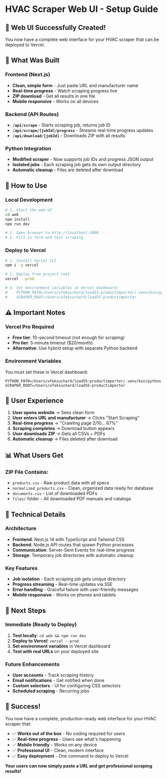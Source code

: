 # HVAC Scraper Web UI - Setup Guide

## 🎉 **Web UI Successfully Created!**

You now have a complete web interface for your HVAC scraper that can be deployed to Vercel.

## 📁 **What Was Built**

### **Frontend (Next.js)**
- **Clean, simple form** - Just paste URL and manufacturer name
- **Real-time progress** - Watch scraping progress live
- **ZIP download** - Get all results in one file
- **Mobile responsive** - Works on all devices

### **Backend (API Routes)**
- **`/api/scrape`** - Starts scraping job, returns job ID
- **`/api/scrape/[jobId]/progress`** - Streams real-time progress updates
- **`/api/download/[jobId]`** - Downloads ZIP with all results

### **Python Integration**
- **Modified scraper** - Now supports job IDs and progress JSON output
- **Isolated jobs** - Each scraping job gets its own output directory
- **Automatic cleanup** - Files are deleted after download

## 🚀 **How to Use**

### **Local Development**
```bash
# 1. Start the web UI
cd web
npm install
npm run dev

# 2. Open browser to http://localhost:3000
# 3. Fill in form and test scraping
```

### **Deploy to Vercel**
```bash
# 1. Install Vercel CLI
npm i -g vercel

# 2. Deploy from project root
vercel --prod

# 3. Set environment variables in Vercel dashboard:
#    PYTHON_PATH=/Users/ofeksuchard/load55-productimporter/.venv/bin/python
#    SCRAPER_ROOT=/Users/ofeksuchard/load55-productimporter
```

## ⚠️ **Important Notes**

### **Vercel Pro Required**
- **Free tier**: 10-second timeout (not enough for scraping)
- **Pro tier**: 5-minute timeout ($20/month)
- **Alternative**: Use hybrid setup with separate Python backend

### **Environment Variables**
You must set these in Vercel dashboard:
```
PYTHON_PATH=/Users/ofeksuchard/load55-productimporter/.venv/bin/python
SCRAPER_ROOT=/Users/ofeksuchard/load55-productimporter
```

## 🎯 **User Experience**

1. **User opens website** → Sees clean form
2. **User enters URL and manufacturer** → Clicks "Start Scraping"
3. **Real-time progress** → "Crawling page 2/10... 67%"
4. **Scraping completes** → Download button appears
5. **User downloads ZIP** → Gets all CSVs + PDFs
6. **Automatic cleanup** → Files deleted after download

## 📊 **What Users Get**

### **ZIP File Contains:**
- `products.csv` - Raw product data with all specs
- `normalized_products.csv` - Clean, organized data ready for database
- `documents.csv` - List of downloaded PDFs
- `files/` folder - All downloaded PDF manuals and catalogs

## 🔧 **Technical Details**

### **Architecture**
- **Frontend**: Next.js 14 with TypeScript and Tailwind CSS
- **Backend**: Node.js API routes that spawn Python processes
- **Communication**: Server-Sent Events for real-time progress
- **Storage**: Temporary job directories with automatic cleanup

### **Key Features**
- **Job isolation** - Each scraping job gets unique directory
- **Progress streaming** - Real-time updates via SSE
- **Error handling** - Graceful failure with user-friendly messages
- **Mobile responsive** - Works on phones and tablets

## 🚀 **Next Steps**

### **Immediate (Ready to Deploy)**
1. **Test locally**: `cd web && npm run dev`
2. **Deploy to Vercel**: `vercel --prod`
3. **Set environment variables** in Vercel dashboard
4. **Test with real URLs** on your deployed site

### **Future Enhancements**
- **User accounts** - Track scraping history
- **Email notifications** - Get notified when done
- **Custom selectors** - UI for configuring CSS selectors
- **Scheduled scraping** - Recurring jobs

## 🎉 **Success!**

You now have a complete, production-ready web interface for your HVAC scraper that:
- ✅ **Works out of the box** - No coding required for users
- ✅ **Real-time progress** - Users see what's happening
- ✅ **Mobile friendly** - Works on any device
- ✅ **Professional UI** - Clean, modern interface
- ✅ **Easy deployment** - One command to deploy to Vercel

**Your users can now simply paste a URL and get professional scraping results!**

